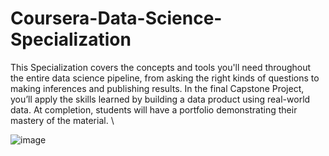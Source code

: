 # Coursera-Data-Science-Specialization
This Specialization covers the concepts and tools you'll need throughout the entire data science pipeline, from asking the right kinds of questions to making inferences and publishing results. In the final Capstone Project, you’ll apply the skills learned by building a data product using real-world data. At completion, students will have a portfolio demonstrating their mastery of the material. \

![image](https://1.bp.blogspot.com/-ICSDyrm96As/X324SIgf1CI/AAAAAAAAjug/0rg9w-yLYagvKB6tDr33vnzuCh0ZQT22gCLcBGAsYHQ/w1200-h630-p-k-no-nu/Data%2BScience%2BSpecialization%2Bby%2BJohns%2BHopkins%2BUniversity%2BCoursra%2BReview.png)
